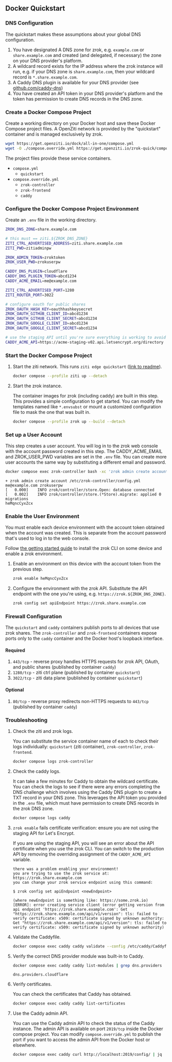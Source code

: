 
## Docker Quickstart

### DNS Configuration

The quickstart makes these assumptions about your global DNS configuration.

1. You have designated A DNS zone for zrok, e.g. `example.com` or `share.example.com` and created (and delegated, if necessary) the zone on your DNS provider's platform.
1. A wildcard record exists for the IP address where the zrok instance will run, e.g. if your DNS zone is `share.example.com`, then your wildcard record is `*.share.example.com`.
1. A Caddy DNS plugin is available for your DNS provider (see [github.com/caddy-dns](https://github.com/caddy-dns))
1. You have created an API token in your DNS provider's platform and the token has permission to create DNS records in the DNS zone.

### Create a Docker Compose Project

Create a working directory on your Docker host and save these Docker Compose project files. A OpenZiti network is provided by the "quickstart" container and is managed exclusively by zrok.

```bash
wget https://get.openziti.io/dock/all-in-one/compose.yml
wget -O ./compose.override.yml https://get.openziti.io/zrok-quick/compose.yml
```

The project files provide these service containers.

- `compose.yml`
  - `quickstart`
- `compose.override.yml`
  - `zrok-controller`
  - `zrok-frontend`
  - `caddy`

### Configure the Docker Compose Project Environment

Create an `.env` file in the working directory.

```bash title=".env required"
ZROK_DNS_ZONE=share.example.com

# this must == ziti.${ZROK_DNS_ZONE}
ZITI_CTRL_ADVERTISED_ADDRESS=ziti.share.example.com
ZITI_PWD=zitiadminpw

ZROK_ADMIN_TOKEN=zroktoken
ZROK_USER_PWD=zrokuserpw

CADDY_DNS_PLUGIN=cloudflare
CADDY_DNS_PLUGIN_TOKEN=abcd1234
CADDY_ACME_EMAIL=me@example.com
```

```bash title=".env options"
ZITI_CTRL_ADVERTISED_PORT=1280
ZITI_ROUTER_PORT=3022

# configure oauth for public shares
ZROK_OAUTH_HASH_KEY=oauthhashkeysecret
ZROK_OAUTH_GITHUB_CLIENT_ID=abcd1234
ZROK_OAUTH_GITHUB_CLIENT_SECRET=abcd1234
ZROK_OAUTH_GOOGLE_CLIENT_ID=abcd1234
ZROK_OAUTH_GOOGLE_CLIENT_SECRET=abcd1234

# use the staging API until you're sure everything is working to avoid hitting the main CA's rate limit
CADDY_ACME_API=https://acme-staging-v02.api.letsencrypt.org/directory
```

### Start the Docker Compose Project

1. Start the ziti network. This runs `ziti edge quickstart` ([link to readme](https://github.com/openziti/ziti/tree/main/quickstart/docker/all-in-one#readme)).

    ```bash
    docker compose --profile ziti up --detach
    ```

1. Start the zrok instance.

    The container images for zrok (including caddy) are built in this step. This provides a simple configuration to get started. You can modify the templates named like `*.envsubst` or mount a customized configuration file to mask the one that was built in.

    ```bash
    docker compose --profile zrok up --build --detach
    ```

### Set up a User Account

This step creates a user account. You will log in to the zrok web console with the account password created in this step. The CADDY_ACME_EMAIL and ZROK_USER_PWD variables are set in the `.env` file. You can create more user accounts the same way by substituting a different email and password.

```bash
docker compose exec zrok-controller bash -xc 'zrok admin create account /etc/zrok-controller/config.yml ${CADDY_ACME_EMAIL} ${ZROK_USER_PWD}'
```

```buttonless title="Example output"
+ zrok admin create account /etc/zrok-controller/config.yml me@example.com zrokuserpw
[   0.000]    INFO zrok/controller/store.Open: database connected
[   0.002]    INFO zrok/controller/store.(*Store).migrate: applied 0 migrations
heMqncCyxZcx
```

### Enable the User Environment

You must enable each device environment with the account token obtained when the account was created. This is separate from the account password that's used to log in to the web console.

Follow [the getting started guide](/docs/getting-started#installing-the-zrok-command) to install the zrok CLI on some device and enable a zrok environment.

1. Enable an environment on this device with the account token from the previous step.

    ```bash
    zrok enable heMqncCyxZcx
    ```

1. Configure the environment with the zrok API. Substitute the API endpoint with the one you're using, e.g. `https://zrok.${ZROK_DNS_ZONE}`.

    ```bash
    zrok config set apiEndpoint https://zrok.share.example.com
    ```

### Firewall Configuration

The `quickstart` and `caddy` containers publish ports to all devices that use zrok shares. The `zrok-controller` and `zrok-frontend` containers expose ports only to the `caddy` container and the Docker host's loopback interface.

#### Required

1. `443/tcp` - reverse proxy handles HTTPS requests for zrok API, OAuth, and public shares (published by container `caddy`)
1. `1280/tcp` - ziti ctrl plane (published by container `quickstart`)
1. `3022/tcp` - ziti data plane (published by container `quickstart`)

#### Optional

1. `80/tcp` - reverse proxy redirects non-HTTPS requests to `443/tcp` (published by container `caddy`)
<!-- 1. 443/udp used by Caddy for HTTP/3 QUIC protocol (published by container `caddy`) -->

### Troubleshooting

1. Check the ziti and zrok logs.

    You can substitute the service container name of each to check their logs individually: `quickstart` (ziti container), `zrok-controller`, `zrok-frontend`.

    ```bash
    docker compose logs zrok-controller
    ```

1. Check the caddy logs.

    It can take a few minutes for Caddy to obtain the wildcard certificate. You can check the logs to see if there were any errors completing the DNS challenge which involves using the Caddy DNS plugin to create a TXT record in your DNS zone. This leverages the API token you provided in the `.env` file, which must have permission to create DNS records in the zrok DNS zone.

    ```bash
    docker compose logs caddy
    ```

1. `zrok enable` fails certificate verification: ensure you are not using the staging API for Let's Encrypt.

    If you are using the staging API, you will see an error about the API certificate when you use the zrok CLI. You can switch to the production API by removing the overriding assignment of the `CADDY_ACME_API` variable.

    ```buttonless title="Example output"
    there was a problem enabling your environment!
    you are trying to use the zrok service at: https://zrok.share.example.com
    you can change your zrok service endpoint using this command:

    $ zrok config set apiEndpoint <newEndpoint>

    (where newEndpoint is something like: https://some.zrok.io)
    [ERROR]: error creating service client (error getting version from api endpoint 'https://zrok.share.example.com': Get "https://zrok.share.example.com/api/v1/version": tls: failed to verify certificate: x509: certificate signed by unknown authority: Get "https://zrok.share.example.com/api/v1/version": tls: failed to verify certificate: x509: certificate signed by unknown authority)
    ```

1. Validate the Caddyfile.

    ```bash
    docker compose exec caddy caddy validate --config /etc/caddy/Caddyfile
    ```

1. Verify the correct DNS provider module was built-in to Caddy.

    ```bash
    docker compose exec caddy caddy list-modules | grep dns.providers
    ```

    ```buttonless title="Example output"
    dns.providers.cloudflare
    ```

1. Verify certificates.

    You can check the certificates that Caddy has obtained.

    ```bash
    docker compose exec caddy caddy list-certificates
    ```

1. Use the Caddy admin API.

    You can use the Caddy admin API to check the status of the Caddy instance. The admin API is available on port `2019/tcp` inside the Docker compose project. You can modify `compose.override.yml` to publish the port if you want to access the admin API from the Docker host or elsewhere.

    ```bash
    docker compose exec caddy curl http://localhost:2019/config/ | jq
    ```
